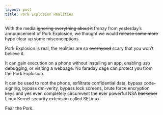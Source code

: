 ```yaml
---
layout: post
title: Pork Explosion Realities
---
```


With the media <s>ignoring everything about it</s> frenzy from yesterday’s announcement of Pork Explosion, we thought we would <s>release some more hype</s> clear up some misconceptions.

Pork Explosion is real, the realities are so <s>overhyped</s> scary that you won’t believe it. 

It can gain execution on a phone without installing an app, enabling usb debugging, or visiting a webpage. No faraday cage can protect you from the Pork Explosion.

It can be used to root the phone, exfiltrate confidential data, bypass code-signing, bypass dm-verity, bypass lock screens, brute force encryption keys and yes even completely circumvent the ever powerful NSA <s>backdoor</s> Linux Kernel security extension called SELinux.

Fear the Pork.

